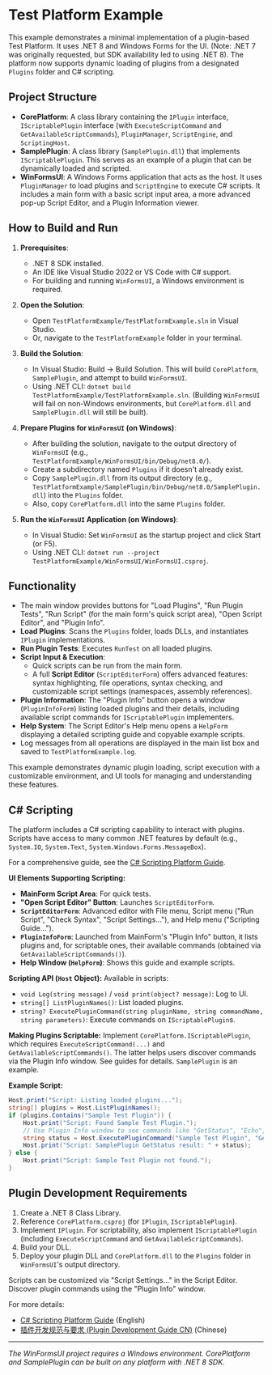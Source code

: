 # Test Platform Example

This example demonstrates a minimal implementation of a plugin-based Test Platform.
It uses .NET 8 and Windows Forms for the UI. (Note: .NET 7 was originally requested, but SDK availability led to using .NET 8).
The platform now supports dynamic loading of plugins from a designated `Plugins` folder and C# scripting.

## Project Structure

- **CorePlatform**: A class library containing the `IPlugin` interface, `IScriptablePlugin` interface (with `ExecuteScriptCommand` and `GetAvailableScriptCommands`), `PluginManager`, `ScriptEngine`, and `ScriptingHost`.
- **SamplePlugin**: A class library (`SamplePlugin.dll`) that implements `IScriptablePlugin`. This serves as an example of a plugin that can be dynamically loaded and scripted.
- **WinFormsUI**: A Windows Forms application that acts as the host. It uses `PluginManager` to load plugins and `ScriptEngine` to execute C# scripts. It includes a main form with a basic script input area, a more advanced pop-up Script Editor, and a Plugin Information viewer.

## How to Build and Run

1.  **Prerequisites**:
    *   .NET 8 SDK installed.
    *   An IDE like Visual Studio 2022 or VS Code with C# support.
    *   For building and running `WinFormsUI`, a Windows environment is required.

2.  **Open the Solution**:
    *   Open `TestPlatformExample/TestPlatformExample.sln` in Visual Studio.
    *   Or, navigate to the `TestPlatformExample` folder in your terminal.

3.  **Build the Solution**:
    *   In Visual Studio: Build -> Build Solution. This will build `CorePlatform`, `SamplePlugin`, and attempt to build `WinFormsUI`.
    *   Using .NET CLI: `dotnet build TestPlatformExample/TestPlatformExample.sln`. (Building `WinFormsUI` will fail on non-Windows environments, but `CorePlatform.dll` and `SamplePlugin.dll` will still be built).

4.  **Prepare Plugins for `WinFormsUI` (on Windows)**:
    *   After building the solution, navigate to the output directory of `WinFormsUI` (e.g., `TestPlatformExample/WinFormsUI/bin/Debug/net8.0/`).
    *   Create a subdirectory named `Plugins` if it doesn't already exist.
    *   Copy `SamplePlugin.dll` from its output directory (e.g., `TestPlatformExample/SamplePlugin/bin/Debug/net8.0/SamplePlugin.dll`) into the `Plugins` folder.
    *   Also, copy `CorePlatform.dll` into the same `Plugins` folder.

5.  **Run the `WinFormsUI` Application (on Windows)**:
    *   In Visual Studio: Set `WinFormsUI` as the startup project and click Start (or F5).
    *   Using .NET CLI: `dotnet run --project TestPlatformExample/WinFormsUI/WinFormsUI.csproj`.

## Functionality

- The main window provides buttons for "Load Plugins", "Run Plugin Tests", "Run Script" (for the main form's quick script area), "Open Script Editor", and "Plugin Info".
- **Load Plugins**: Scans the `Plugins` folder, loads DLLs, and instantiates `IPlugin` implementations.
- **Run Plugin Tests**: Executes `RunTest` on all loaded plugins.
- **Script Input & Execution**:
    - Quick scripts can be run from the main form.
    - A full **Script Editor** (`ScriptEditorForm`) offers advanced features: syntax highlighting, file operations, syntax checking, and customizable script settings (namespaces, assembly references).
- **Plugin Information**: The "Plugin Info" button opens a window (`PluginInfoForm`) listing loaded plugins and their details, including available script commands for `IScriptablePlugin` implementers.
- **Help System**: The Script Editor's Help menu opens a `HelpForm` displaying a detailed scripting guide and copyable example scripts.
- Log messages from all operations are displayed in the main list box and saved to `TestPlatformExample.log`.

This example demonstrates dynamic plugin loading, script execution with a customizable environment, and UI tools for managing and understanding these features.

## C# Scripting

The platform includes a C# scripting capability to interact with plugins. Scripts have access to many common .NET features by default (e.g., `System.IO`, `System.Text`, `System.Windows.Forms.MessageBox`).

For a comprehensive guide, see the [C# Scripting Platform Guide](./SCRIPTING_PLATFORM_GUIDE.md).

**UI Elements Supporting Scripting:**
- **MainForm Script Area**: For quick tests.
- **"Open Script Editor" Button**: Launches `ScriptEditorForm`.
- **`ScriptEditorForm`**: Advanced editor with File menu, Script menu ("Run Script", "Check Syntax", "Script Settings..."), and Help menu ("Scripting Guide...").
- **`PluginInfoForm`**: Launched from MainForm's "Plugin Info" button, it lists plugins and, for scriptable ones, their available commands (obtained via `GetAvailableScriptCommands()`).
- **Help Window (`HelpForm`)**: Shows this guide and example scripts.

**Scripting API (`Host` Object):**
Available in scripts:
- `void Log(string message)` / `void print(object? message)`: Log to UI.
- `string[] ListPluginNames()`: List loaded plugins.
- `string? ExecutePluginCommand(string pluginName, string commandName, string parameters)`: Execute commands on `IScriptablePlugin`s.

**Making Plugins Scriptable:**
Implement `CorePlatform.IScriptablePlugin`, which requires `ExecuteScriptCommand(...)` and `GetAvailableScriptCommands()`. The latter helps users discover commands via the Plugin Info window. See guides for details. `SamplePlugin` is an example.

**Example Script:**
```csharp
Host.print("Script: Listing loaded plugins...");
string[] plugins = Host.ListPluginNames();
if (plugins.Contains("Sample Test Plugin")) {
    Host.print("Script: Found Sample Test Plugin.");
    // Use Plugin Info window to see commands like "GetStatus", "Echo", "Add"
    string status = Host.ExecutePluginCommand("Sample Test Plugin", "GetStatus", "");
    Host.print("Script: SamplePlugin GetStatus result: " + status);
} else {
    Host.print("Script: Sample Test Plugin not found.");
}
```

## Plugin Development Requirements

1.  Create a .NET 8 Class Library.
2.  Reference `CorePlatform.csproj` (for `IPlugin`, `IScriptablePlugin`).
3.  Implement `IPlugin`. For scriptability, also implement `IScriptablePlugin` (including `ExecuteScriptCommand` and `GetAvailableScriptCommands`).
4.  Build your DLL.
5.  Deploy your plugin DLL and `CorePlatform.dll` to the `Plugins` folder in `WinFormsUI`'s output directory.

Scripts can be customized via "Script Settings..." in the Script Editor. Discover plugin commands using the "Plugin Info" window.

For more details:
- [C# Scripting Platform Guide](./SCRIPTING_PLATFORM_GUIDE.md) (English)
- [插件开发规范与要求 (Plugin Development Guide CN)](./PLUGIN_DEVELOPMENT_GUIDE_CN.md) (Chinese)

---
*The WinFormsUI project requires a Windows environment. CorePlatform and SamplePlugin can be built on any platform with .NET 8 SDK.*
